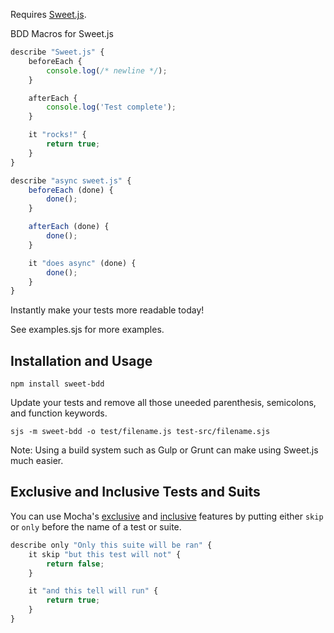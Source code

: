Requires [Sweet.js](https://sweetjs.org/).

BDD Macros for Sweet.js

```javascript
describe "Sweet.js" {
    beforeEach {
        console.log(/* newline */);
    }

    afterEach {
        console.log('Test complete');
    }

    it "rocks!" {
        return true;
    }
}

describe "async sweet.js" {
    beforeEach (done) {
        done();
    }

    afterEach (done) {
        done();
    }

    it "does async" (done) {
        done();
    }
}
```

Instantly make your tests more readable today!

See examples.sjs for more examples.

## Installation and Usage

```shell
npm install sweet-bdd
```

Update your tests and remove all those uneeded parenthesis, semicolons, and function keywords.

```shell
sjs -m sweet-bdd -o test/filename.js test-src/filename.sjs
```

Note: Using a build system such as Gulp or Grunt can make using Sweet.js much easier.

## Exclusive and Inclusive Tests and Suits

You can use Mocha's [exclusive](http://visionmedia.github.io/mocha/#exclusive-tests) and
[inclusive](http://visionmedia.github.io/mocha/#exclusive-tests) features by putting either
`skip` or `only` before the name of a test or suite.

```javascript
describe only "Only this suite will be ran" {
    it skip "but this test will not" {
        return false;
    }

    it "and this tell will run" {
        return true;
    }
}
```